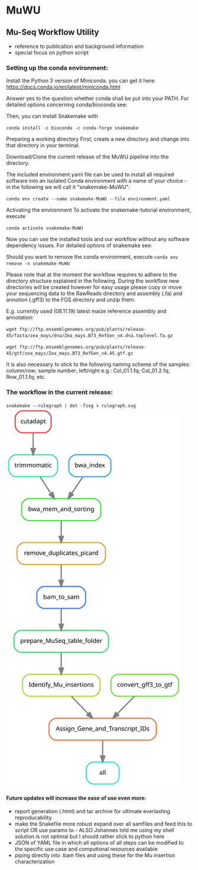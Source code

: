 # MuWU
## Mu-Seq Workflow Utility 

- reference to publication and background information 
- special focus on python script

### Setting up the conda environment: 
Install the Python 3 version of Miniconda.
you can get it here: https://docs.conda.io/en/latest/miniconda.html

Answer yes to the question whether conda shall be put into your PATH.
For detailed options concerning conda/bioconda see:

Then, you can install Snakemake with

`conda install -c bioconda -c conda-forge snakemake`

Preparing a working directory
First, create a new directory and change into that directory in your terminal.

Download/Clone the current release of the MuWU pipeline into the directory.

The included environment.yaml file can be used to install all required software into an isolated Conda environment with a name of your choice - in the following we will call it "snakemake-MuWU":

`conda env create --name snakemake-MuWU --file environment.yaml`

Activating the environment
To activate the snakemake-tutorial environment, execute

`conda activate snakemake-MuWU`

Now you can use the installed tools and our workflow without any software dependency issues.
For detailed options of snakemake see: 

Should you want to remove the conda environment, execute
`conda env remove -n snakemake-MuWU`


Please note that at the moment the workflow requires to adhere to the directory structure explained in the following.
During the workflow new directories will be created however for easy usage please copy or move your sequencing data to the RawReads directory and assembly (.fa) and annotion (.gff3) to the FGS directory and unzip them.

E.g. currently used (08.11.19) latest maize reference assembly and annotation:

  `wget ftp://ftp.ensemblgenomes.org/pub/plants/release-45/fasta/zea_mays/dna/Zea_mays.B73_RefGen_v4.dna.toplevel.fa.gz`
  
  `wget ftp://ftp.ensemblgenomes.org/pub/plants/release-45/gtf/zea_mays/Zea_mays.B73_RefGen_v4.45.gtf.gz`


It is also necessary to stick to the following naming scheme of the samples:
column/row; sample number; left/right
e.g.:
Col_01.1.fq; 
Col_01.2.fq; 
Row_01.1.fq; 
etc. 


### The workflow in the current release:
`snakemake --rulegraph | dot -Tsvg > rulegraph.svg`
![Alt text](./rulegraph.svg)


#### Future updates will increase the ease of use even more:
- report generation (.html) and tar archive for ultimate everlasting reproducability
- make the Snakefile more robust expand over all samfiles and feed this to script OR use params to - ALSO Johannes told me using my shell solution is not optimal but I should rather stick to python here
- JSON of YAML file in which all options of all steps can be modified to the specific use case and computional resources available
- piping directly into .bam files and using these for the Mu insertion characterization
